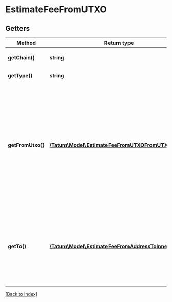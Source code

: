 # EstimateFeeFromUTXO

## Getters

Method | Return type | Description | Notes
------------ | ------------- | ------------- | -------------
**getChain()** | **string** | Blockchain to estimate fee for. |
**getType()** | **string** | Type of transaction |
**getFromUtxo()** | [**\Tatum\Model\EstimateFeeFromUTXOFromUTXOInner[]**](EstimateFeeFromUTXOFromUTXOInner.md) | Array of transaction hashes, index of UTXO in it and corresponding private keys. Use this option if you want to calculate amount to send manually. Either fromUTXO or fromAddress must be present. |
**getTo()** | [**\Tatum\Model\EstimateFeeFromAddressToInner[]**](EstimateFeeFromAddressToInner.md) | Array of addresses and values to send bitcoins to. Values must be set in BTC. Difference between from and to is transaction fee. |

[[Back to Index]](../index.md)
